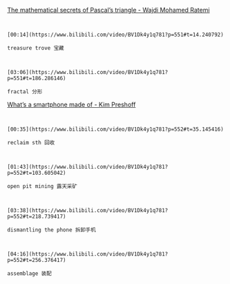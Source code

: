 [The mathematical secrets of Pascal’s triangle - Wajdi Mohamed Ratemi](https://www.bilibili.com/video/BV1Dk4y1q781?p=551)

```ad-note


[00:14](https://www.bilibili.com/video/BV1Dk4y1q781?p=551#t=14.240792)

treasure trove 宝藏

```

```ad-note


[03:06](https://www.bilibili.com/video/BV1Dk4y1q781?p=551#t=186.286146)

fractal 分形

```

[What’s a smartphone made of - Kim Preshoff](https://www.bilibili.com/video/BV1Dk4y1q781?p=552)

```ad-note


[00:35](https://www.bilibili.com/video/BV1Dk4y1q781?p=552#t=35.145416)

reclaim sth 回收

```

```ad-note


[01:43](https://www.bilibili.com/video/BV1Dk4y1q781?p=552#t=103.605042)

open pit mining 露天采矿

```

```ad-note


[03:38](https://www.bilibili.com/video/BV1Dk4y1q781?p=552#t=218.739417)

dismantling the phone 拆卸手机

```

```ad-note


[04:16](https://www.bilibili.com/video/BV1Dk4y1q781?p=552#t=256.376417)

assemblage 装配

```